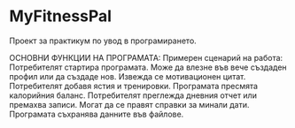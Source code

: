 # MyFitnessPal
Проект за практикум по увод в програмирането.

ОСНОВНИ ФУНКЦИИ НА ПРОГРАМАТА:
Примерен сценарий на работа:
Потребителят стартира програмата.
Може да влезне във вече създаден профил или да създаде нов.
Извежда се мотивационен цитат.
Потребителят добавя ястия и тренировки.
Програмата пресмята калорийния баланс.
Потребителят преглежда дневния отчет или премахва записи.
Могат да се правят справки за минали дати.
Програмата съхранява данните във файлове.

